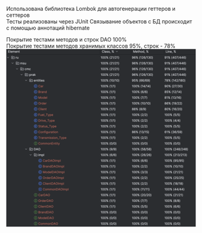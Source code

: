 Использована библиотека Lombok для автогенерации геттеров и сеттеров  
Тесты реализованы через JUnit
Связывание объектов с БД происходит с помощью аннотаций hibernate   
  
Покрытие тестами методов и строк DAO 100%  
Покрытие тестами методов хранимых классов 95%, строк - 78%
![Alt text](schemes/coverage.png)  
